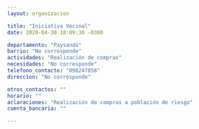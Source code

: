 ```yaml
---
layout: organizacion

title: "Iniciativa Vecinal"
date: 2020-04-30 18:09:30 -0300

departamento: "Paysandú"
barrio: "No corresponde"
actividades: "Realización de compras"
necesidades: "No corresponde"
telefono_contacto: "098247858"
direccion: "No corresponde"

otros_contactos: ""
horario: ""
aclaraciones: "Realización de compras a población de riesgo"
cuenta_bancaria: ""

---
```

